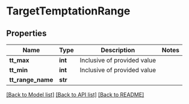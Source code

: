 # TargetTemptationRange

## Properties
Name | Type | Description | Notes
------------ | ------------- | ------------- | -------------
**tt_max** | **int** | Inclusive of provided value | 
**tt_min** | **int** | Inclusive of provided value | 
**tt_range_name** | **str** |  | 

[[Back to Model list]](../README.md#documentation-for-models) [[Back to API list]](../README.md#documentation-for-api-endpoints) [[Back to README]](../README.md)


